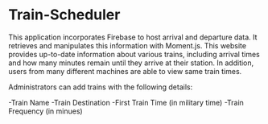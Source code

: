 # Train-Scheduler
 
 This application incorporates Firebase to host arrival and departure data. It retrieves and manipulates this information with Moment.js. This website provides up-to-date information about various trains, including arrival times and how many minutes remain until they arrive at their station. In addition, users from many different machines are able to view same train times.

 Administrators can add trains with the following details:
 
 -Train Name
 -Train Destination
 -First Train Time (in military time)
 -Train Frequency (in minues)


